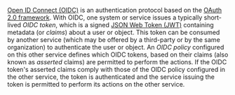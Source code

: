 [Open ID Connect (OIDC)](https://openid.net/developers/how-connect-works/) is an authentication protocol based on the [OAuth 2.0 framework](https://auth0.com/docs/authenticate/protocols/oauth/). With OIDC, one system or service issues a typically short-lived _OIDC token_, which is a signed [JSON Web Token (JWT)](https://jwt.io/) containing metadata (or _claims_) about a user or object. This token can be consumed by another service (which may be offered by a third-party or by the same organization) to authenticate the user or object. An _OIDC policy_ configured on this other service defines which OIDC tokens, based on their claims (also known as _asserted_ claims) are permitted to perform the actions. If the OIDC token's asserted claims comply with those of the OIDC policy configured in the other service, the token is authenticated and the service issuing the token is permitted to perform its actions on the other service.
